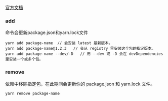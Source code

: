 [官方文档](https://yarn.bootcss.com/docs/cli/)

### add

命令会更新package.json和yarn.lock文件

    yarn add package-name  // 会安装 latest 最新版本。
    yarn add package-name@1.2.3   // 会从 registry 里安装这个包的指定版本。
    yarn add package-name --dev/-D   // 用 --dev 或 -D 会在 devDependencies 里安装一个或多个包。

### remove

依赖中移除指定包，在此期间会更新你的 package.json 和 yarn.lock 文件。

    yarn remove package-name
    
    
